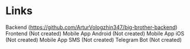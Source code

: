 # Links
Backend (https://github.com/ArturVologzhin347/big-brother-backend)
Frontend (Not created)
Mobile App Android (Not created)
Mobile App iOS (Not created)
Mobile App SMS (Not created)
Telegram Bot (Not created)
